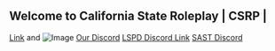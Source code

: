 ## Welcome to California State Roleplay | CSRP |

[Link](url) and ![Image](src)
[Our Discord](https://discord.gg/qG8kvBSyG7)
[LSPD Discord Link](https://discord.gg/bSqVrmHNAp)
[SAST Discord](https://discord.gg/MKcHkvW9Sc)




